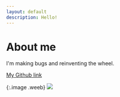 ```yaml
---
layout: default
description: Hello!
---
```


# About me

I'm making bugs and reinventing the wheel.

[My Github link](https://github.com/Hyreos)

{:.image .weeb}
![](https://avatars2.githubusercontent.com/u/21271840?s=460&v=4)